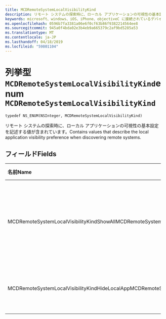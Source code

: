```yaml
---
title: MCDRemoteSystemLocalVisibilityKind
description: リモート システムの探索時に、ローカル アプリケーションの可視性の基本設定を記述する値が含まれています。
keywords: microsoft、windows、iOS、iPhone、objectiveC に接続されているデバイス、プロジェクトのローマ
ms.openlocfilehash: 0596b7fa3381a06e6f0cf63b86f9382214564ee8
ms.sourcegitcommit: 945a0f4bda02e3b4eb9a665379c2af9bd5285a53
ms.translationtype: MT
ms.contentlocale: ja-JP
ms.lasthandoff: 04/18/2019
ms.locfileid: "59801104"
---
```

# <a name="enum-mcdremotesystemlocalvisibilitykind"></a><span data-ttu-id="0af54-104">列挙型 `MCDRemoteSystemLocalVisibilityKind`</span><span class="sxs-lookup"><span data-stu-id="0af54-104">enum `MCDRemoteSystemLocalVisibilityKind`</span></span> 

```
typedef NS_ENUM(NSInteger, MCDRemoteSystemLocalVisibilityKind)
```  
<span data-ttu-id="0af54-105">リモート システムの探索時に、ローカル アプリケーションの可視性の基本設定を記述する値が含まれています。</span><span class="sxs-lookup"><span data-stu-id="0af54-105">Contains values that describe the local application visibility preference when discovering remote systems.</span></span>

## <a name="fields"></a><span data-ttu-id="0af54-106">フィールド</span><span class="sxs-lookup"><span data-stu-id="0af54-106">Fields</span></span>

| <span data-ttu-id="0af54-107">名前</span><span class="sxs-lookup"><span data-stu-id="0af54-107">Name</span></span>                              | <span data-ttu-id="0af54-108">値</span><span class="sxs-lookup"><span data-stu-id="0af54-108">Value</span></span> | <span data-ttu-id="0af54-109">説明</span><span class="sxs-lookup"><span data-stu-id="0af54-109">Description</span></span>                    |
|:----------------------------------|:------|:-------------------------------|
| <span data-ttu-id="0af54-110">MCDRemoteSystemLocalVisibilityKindShowAll</span><span class="sxs-lookup"><span data-stu-id="0af54-110">MCDRemoteSystemLocalVisibilityKindShowAll</span></span> | <span data-ttu-id="0af54-111">0</span><span class="sxs-lookup"><span data-stu-id="0af54-111">0</span></span> | <span data-ttu-id="0af54-112">呼び出し元のアプリを含むすべての探索可能なアプリケーションを表示します。</span><span class="sxs-lookup"><span data-stu-id="0af54-112">Show all discoverable applications, including the calling app.</span></span>
| <span data-ttu-id="0af54-113">MCDRemoteSystemLocalVisibilityKindHideLocalApp</span><span class="sxs-lookup"><span data-stu-id="0af54-113">MCDRemoteSystemLocalVisibilityKindHideLocalApp</span></span> | <span data-ttu-id="0af54-114">1</span><span class="sxs-lookup"><span data-stu-id="0af54-114">1</span></span> | <span data-ttu-id="0af54-115">呼び出し元のアプリケーションを非表示にします。</span><span class="sxs-lookup"><span data-stu-id="0af54-115">Hide the calling application.</span></span>
